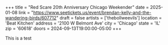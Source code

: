 +++
title = "Red Scare 20th Anniversary Chicago Weekender"
date = 2025-01-08
link = "https://www.seetickets.us/event/brendan-kelly-and-the-wandering-birds/607712"
draft = false
artists = ['thebollweevils']
location = 'Beat Kitchen'
address = '2100 W Belmont Ave'
city = 'Chicago'
state = 'IL'
zip = '60618'
doors = 2024-09-13T19:00:00-05:00
+++

This is a test
